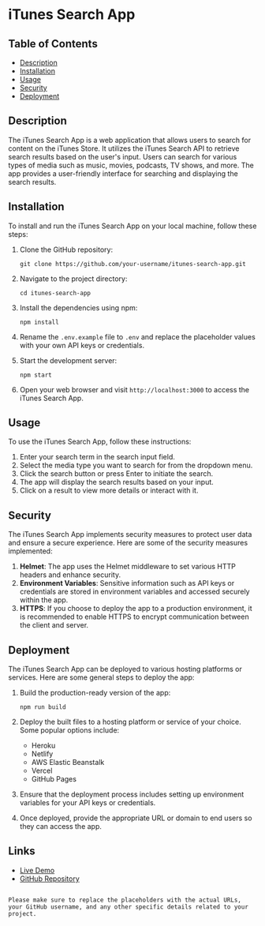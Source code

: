 # iTunes Search App

## Table of Contents
- [Description](#description)
- [Installation](#installation)
- [Usage](#usage)
- [Security](#security)
- [Deployment](#deployment)

## Description
The iTunes Search App is a web application that allows users to search for content on the iTunes Store. It utilizes the iTunes Search API to retrieve search results based on the user's input. Users can search for various types of media such as music, movies, podcasts, TV shows, and more. The app provides a user-friendly interface for searching and displaying the search results.

## Installation
To install and run the iTunes Search App on your local machine, follow these steps:

1. Clone the GitHub repository:

   ```
   git clone https://github.com/your-username/itunes-search-app.git
   ```

2. Navigate to the project directory:

   ```
   cd itunes-search-app
   ```

3. Install the dependencies using npm:

   ```
   npm install
   ```

4. Rename the `.env.example` file to `.env` and replace the placeholder values with your own API keys or credentials.

5. Start the development server:

   ```
   npm start
   ```

6. Open your web browser and visit `http://localhost:3000` to access the iTunes Search App.

## Usage
To use the iTunes Search App, follow these instructions:

1. Enter your search term in the search input field.
2. Select the media type you want to search for from the dropdown menu.
3. Click the search button or press Enter to initiate the search.
4. The app will display the search results based on your input.
5. Click on a result to view more details or interact with it.

## Security
The iTunes Search App implements security measures to protect user data and ensure a secure experience. Here are some of the security measures implemented:

1. **Helmet**: The app uses the Helmet middleware to set various HTTP headers and enhance security.
2. **Environment Variables**: Sensitive information such as API keys or credentials are stored in environment variables and accessed securely within the app.
3. **HTTPS**: If you choose to deploy the app to a production environment, it is recommended to enable HTTPS to encrypt communication between the client and server.

## Deployment
The iTunes Search App can be deployed to various hosting platforms or services. Here are some general steps to deploy the app:

1. Build the production-ready version of the app:

   ```
   npm run build
   ```

2. Deploy the built files to a hosting platform or service of your choice. Some popular options include:
   - Heroku
   - Netlify
   - AWS Elastic Beanstalk
   - Vercel
   - GitHub Pages

3. Ensure that the deployment process includes setting up environment variables for your API keys or credentials.

4. Once deployed, provide the appropriate URL or domain to end users so they can access the app.

## Links
- [Live Demo](https://your-app-url.com)
- [GitHub Repository](https://github.com/your-username/itunes-search-app)

```

Please make sure to replace the placeholders with the actual URLs, your GitHub username, and any other specific details related to your project.
